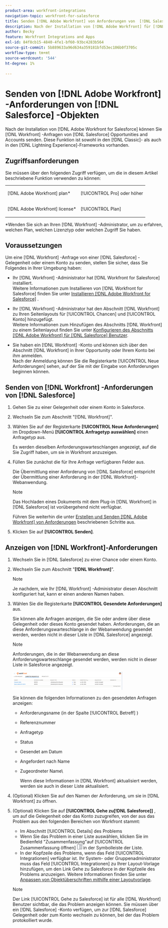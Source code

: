 ```yaml
---
product-area: workfront-integrations
navigation-topic: workfront-for-salesforce
title: Senden [!DNL Adobe Workfront] von Anforderungen von  [!DNL Salesforce] Objekten
description: Nach der Installation von [!DNL Adobe Workfront] für [!DNL Salesforce], you can submit [!DNL Workfront] Anforderungen von [!DNL Salesforce] Opportunities and Accounts. Diese Funktion ist sowohl in den klassischen als auch in den Blitzererlebnis-Frameworks verfügbar.
author: Becky
feature: Workfront Integrations and Apps
exl-id: 84f8cb15-4840-4fe1-bf60-93bc4283b564
source-git-commit: 5b889633a96d634a359181bfd53ec106b0f3705c
workflow-type: tm+mt
source-wordcount: '544'
ht-degree: 1%

---
```


# Senden von [!DNL Adobe Workfront] -Anforderungen von [!DNL Salesforce] -Objekten

Nach der Installation von [!DNL Adobe Workfront for Salesforce] können Sie [!DNL Workfront] -Anfragen von [!DNL Salesforce] Opportunities and Accounts senden. Diese Funktion ist sowohl in den [!DNL Classic]- als auch in den [!DNL Lightning Experience]-Frameworks vorhanden.

## Zugriffsanforderungen

Sie müssen über den folgenden Zugriff verfügen, um die in diesem Artikel beschriebene Funktion verwenden zu können:

<table style="table-layout:auto"> 
 <col> 
 <col> 
 <tbody> 
  <tr> 
   <td role="rowheader"><p>[!DNL Adobe Workfront] plan*</p></td> 
   <td> <p>[!UICONTROL Pro] oder höher</p> </td> 
  </tr> 
  <tr> 
   <td role="rowheader"><p>[!DNL Adobe Workfront] license*</p></td> 
   <td> <p>[!UICONTROL Plan]</p> </td> 
  </tr> 
 </tbody> 
</table>

&#42;Wenden Sie sich an Ihren [!DNL Workfront] -Administrator, um zu erfahren, welchen Plan, welchen Lizenztyp oder welchen Zugriff Sie haben.

## Voraussetzungen

Um eine [!DNL Workfront] -Anfrage von einer [!DNL Salesforce] -Gelegenheit oder einem Konto zu senden, stellen Sie sicher, dass Sie Folgendes in Ihrer Umgebung haben:

* Ihr [!DNL Workfront] -Administrator hat [!DNL Workfront for Salesforce] installiert.\
   Weitere Informationen zum Installieren von [!DNL Workfront for Salesforce] finden Sie unter [Installieren [!DNL Adobe Workfront for Salesforce]](../../workfront-integrations-and-apps/using-workfront-with-salesforce/install-workfront-for-salesforce.md) .

* Ihr [!DNL Workfront] -Administrator hat den Abschnitt [!DNL Workfront] zu Ihren Seitenlayouts für [!UICONTROL Chancen] und [!UICONTROL Konto] hinzugefügt.\
   Weitere Informationen zum Hinzufügen des Abschnitts [!DNL Workfront] zu einem Seitenlayout finden Sie unter [Konfigurieren des Abschnitts [!DNL Adobe Workfront] für  [!DNL Salesforce] Benutzer](../../workfront-integrations-and-apps/using-workfront-with-salesforce/configure-wf-section-for-salesforce-users.md).

* Sie haben ein [!DNL Workfront] -Konto und können sich über den Abschnitt [!DNL Workfront] in Ihrer Opportunity oder Ihrem Konto bei ihm anmelden.\
   Nach der Anmeldung können Sie die Registerkarte [!UICONTROL Neue Anforderungen] sehen, auf der Sie mit der Eingabe von Anforderungen beginnen können.

## Senden von [!DNL Workfront] -Anforderungen von [!DNL Salesforce]

1. Gehen Sie zu einer Gelegenheit oder einem Konto in Salesforce.
1. Wechseln Sie zum Abschnitt &quot;[!DNL Workfront]&quot;.
1. Wählen Sie auf der Registerkarte **[!UICONTROL Neue Anforderungen]** im Dropdown-Menü **[!UICONTROL Anfragetyp auswählen]** einen Anfragetyp aus.

   Es werden dieselben Anforderungswarteschlangen angezeigt, auf die Sie Zugriff haben, um sie in Workfront anzuzeigen.

1. Füllen Sie zunächst die für Ihre Anfrage verfügbaren Felder aus.

   Die Übermittlung einer Anforderung von [!DNL Salesforce] entspricht der Übermittlung einer Anforderung in der [!DNL Workfront]-Webanwendung.

   >[!NOTE]
   >
   >Das Hochladen eines Dokuments mit dem Plug-in [!DNL Workfront] in [!DNL Salesforce] ist vorübergehend nicht verfügbar.

   Führen Sie weiterhin die unter [Erstellen und Senden [!DNL Adobe Workfront] von Anforderungen](../../manage-work/requests/create-requests/create-submit-requests.md) beschriebenen Schritte aus.

1. Klicken Sie auf **[!UICONTROL Senden]**.

## Anzeigen von [!DNL Workfront]-Anforderungen

1. Wechseln Sie in [!DNL Salesforce] zu einer Chance oder einem Konto.
1. Wechseln Sie zum Abschnitt &quot;**[!DNL Workfront]**&quot;.

   >[!NOTE]
   >
   >Je nachdem, wie Ihr [!DNL Workfront] -Administrator diesen Abschnitt konfiguriert hat, kann er einen anderen Namen haben.

1. Wählen Sie die Registerkarte **[!UICONTROL Gesendete Anforderungen]** aus.

   Sie können alle Anfragen anzeigen, die Sie oder andere über diese Gelegenheit oder dieses Konto gesendet haben. Anforderungen, die an diese Anforderungswarteschlange in der Webanwendung gesendet werden, werden nicht in dieser Liste in [!DNL Salesforce] angezeigt.

   >[!NOTE]
   >
   >Anforderungen, die in der Webanwendung an diese Anforderungswarteschlange gesendet werden, werden nicht in dieser Liste in Salesforce angezeigt.

   ![salesforce_submit_requests.png](assets/salesforce-submitted-requests-350x58.png)

   Sie können die folgenden Informationen zu den gesendeten Anfragen anzeigen:

   * Anforderungsname (in der Spalte [!UICONTROL Betreff] )
   * Referenznummer
   * Anfragetyp
   * Status
   * Gesendet am Datum
   * Angefordert nach Name
   * Zugeordneter Name\

     Wenn diese Informationen in [!DNL Workfront] aktualisiert werden, werden sie auch in dieser Liste aktualisiert.

1. (Optional) Klicken Sie auf den Namen der Anforderung, um sie in [!DNL Workfront] zu öffnen.

1. (Optional) Klicken Sie auf **[!UICONTROL Gehe zu[!DNL Salesforce]]** , um auf die Gelegenheit oder das Konto zuzugreifen, von der aus das Problem aus den folgenden Bereichen von Workfront stammt:

   * Im Abschnitt [!UICONTROL Details] des Problems
   * Wenn Sie das Problem in einer Liste auswählen, klicken Sie im Bedienfeld &quot;Zusammenfassung&quot;auf [!UICONTROL Zusammenfassung öffnen] ![](assets/summary-panel-icon.png) in der Symbolleiste der Liste.
   * In der Kopfzeile des Problems, wenn das Feld [!UICONTROL Integrationen] verfügbar ist. Ihr System- oder Gruppenadministrator muss das Feld [!UICONTROL Integrationen] zu Ihrer Layout-Vorlage hinzufügen, um den Link Gehe zu Salesforce in der Kopfzeile des Problems anzuzeigen. Weitere Informationen finden Sie unter [Anpassen von Objektüberschriften mithilfe einer Layoutvorlage](../../administration-and-setup/customize-workfront/use-layout-templates/customize-object-headers.md).

   >[!NOTE]
   >
   >Der Link [!UICONTROL Gehe zu Salesforce] ist für alle [!DNL Workfront] Benutzer sichtbar, die das Problem anzeigen können. Sie müssen über ein [!DNL Salesforce] -Konto verfügen, um zur [!DNL Salesforce] Gelegenheit oder zum Konto wechseln zu können, bei der das Problem protokolliert wurde.
